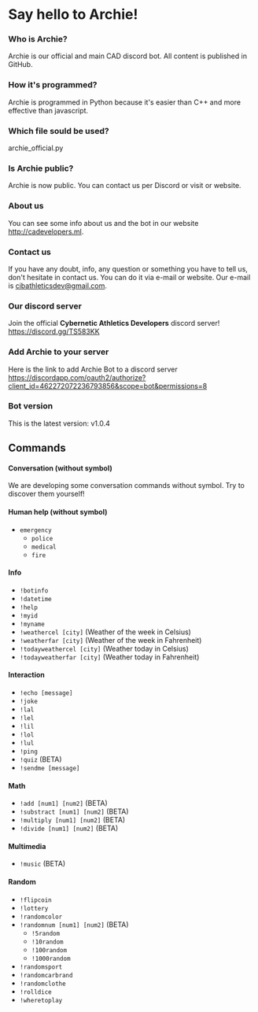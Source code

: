# Say hello to Archie!
### Who is Archie?
Archie is our official and main CAD discord bot. All content is published in GitHub.
### How it's programmed?
Archie is programmed in Python because it's easier than C++ and more effective than javascript.
### Which file sould be used?
archie_official.py
### Is Archie public?
Archie is now public. You can contact us per Discord or visit or website.
### About us
You can see some info about us and the bot in our website http://cadevelopers.ml.
### Contact us
If you have any doubt, info, any question or something you have to tell us, don't hesitate in contact us. You can do it via e-mail or website. Our e-mail is cibathleticsdev@gmail.com.
### Our discord server
Join the official **Cybernetic Athletics Developers** discord server! https://discord.gg/TS583KK
### Add Archie to your server
Here is the link to add Archie Bot to a discord server https://discordapp.com/oauth2/authorize?client_id=462272072236793856&scope=bot&permissions=8
### Bot version
This is the latest version: v1.0.4

## Commands
#### Conversation (without symbol)
We are developing some conversation commands without symbol. Try to discover them yourself!

#### Human help (without symbol)
   - ```emergency```
     - ```police```
     - ```medical```
     - ```fire```

#### Info
   - ```!botinfo```
   - ```!datetime```
   - ```!help```
   - ```!myid```
   - ```!myname```
   - ```!weathercel [city]``` (Weather of the week in Celsius)
   - ```!weatherfar [city]``` (Weather of the week in Fahrenheit)
   - ```!todayweathercel [city]``` (Weather today in Celsius)
   - ```!todayweatherfar [city]``` (Weather today in Fahrenheit)

#### Interaction
   - ```!echo [message]```
   - ```!joke```
   - ```!lal```
   - ```!lel```
   - ```!lil```
   - ```!lol```
   - ```!lul```
   - ```!ping```
   - ```!quiz``` (BETA)
   - ```!sendme [message]```

#### Math
   - ```!add [num1] [num2]``` (BETA)
   - ```!substract [num1] [num2]``` (BETA)
   - ```!multiply [num1] [num2]``` (BETA)
   - ```!divide [num1] [num2]``` (BETA)

#### Multimedia
   - ```!music``` (BETA)

#### Random
   - ```!flipcoin```
   - ```!lottery```
   - ```!randomcolor```
   - ```!randomnum [num1] [num2]``` (BETA)
     - ```!5random```
     - ```!10random```
     - ```!100random```
     - ```!1000random```
   - ```!randomsport```
   - ```!randomcarbrand```
   - ```!randomclothe```
   - ```!rolldice```
   - ```!wheretoplay```
